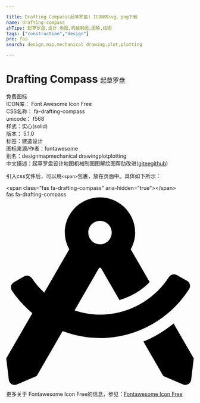 ```yaml
---

title: Drafting Compass(起草罗盘) ICON转svg、png下载
name: drafting-compass
zhTips: 起草罗盘,设计,地图,机械制图,图解,绘图
tags: ["construction","design"]
pre: fas
search: design,map,mechanical drawing,plot,plotting

---
```


# Drafting Compass  <small style="font-size: 60%;font-weight: 100">起草罗盘</small>


<div class="detail-page">
<p>
<span><span class="badge-success badge">免费图标</span> </span>
<br/>
<span>
ICON库：
<span class="badge-secondary badge">Font Awesome Icon Free</span> 
</span>
<br/>
<span>
CSS名称：
<span class="badge-secondary badge">fa-drafting-compass</span> 
</span>
<br/>
<span>
unicode：
<span class="badge-secondary badge">f568</span> 
<copy-btn content='f568' btn-title=""></copy-btn>
<copy-btn :content='String.fromCodePoint(parseInt("f568", 16))' btn-title="复制U"></copy-btn>
</span><br/><span>样式：<span class="badge-light badge">实心(solid)</span></span>
<br/>
<span>
版本：
<span class="badge-secondary badge">5.1.0</span> 
</span><br/><span>标签：<span class="badge-light badge"><router-link to="/tags/construction.html">建造</router-link></span><span class="badge-light badge"><router-link to="/tags/design.html">设计</router-link></span></span>
<br/>
<span>图标来源/作者：<span class="badge-light badge">fontawesome</span></span> 
<br/>
<span>别名：<span class="badge-light badge">design</span><span class="badge-light badge">map</span><span class="badge-light badge">mechanical drawing</span><span class="badge-light badge">plot</span><span class="badge-light badge">plotting</span></span><br/><span class="zh-detail">中文描述：<span class="badge-primary badge">起草罗盘</span><span class="badge-primary badge">设计</span><span class="badge-primary badge">地图</span><span class="badge-primary badge">机械制图</span><span class="badge-primary badge">图解</span><span class="badge-primary badge">绘图</span><span class="help-link"><span>帮助改进</span>(<a href="https://gitee.com/liuwave/icon-helper/edit/master/json/fontawesome/solid/drafting-compass.json" target="_blank" rel="noopener noreferrer">gitee</a><a href="https://github.com/liuwave/icon-helper/edit/master/json/fontawesome/solid/drafting-compass.json" target="_blank" rel="noopener noreferrer">github</a></span>)</span><br/>
</p>
</div>
<div class="alert alert-dark">
  <i class="fas fa-drafting-compass fa-xs"></i>
  <i class="fas fa-drafting-compass fa-sm"></i>
  <i class="fas fa-drafting-compass fa-lg"></i>
  <i class="fas fa-drafting-compass fa-2x"></i>
  <i class="fas fa-drafting-compass fa-3x"></i>
  <i class="fas fa-drafting-compass fa-5x"></i>
  <i class="fas fa-drafting-compass fa-7x"></i>
</div>
<div>
  <p>引入css文件后，可以用<code>&lt;span&gt;</code>包裹，放在页面中。具体如下所示：    
  </p>
  <div class="alert alert-primary" style="font-size: 14px">
    &lt;span class="fas fa-drafting-compass" aria-hidden="true"&gt;&lt;/span&gt;
    <copy-btn content='<span class="fas fa-drafting-compass" aria-hidden="true"></span>'></copy-btn>
  </div>
  <div class="alert alert-secondary">
    <i class="fas fa-drafting-compass"
    style="font-size: 24px"
    aria-hidden="true"></i> fas fa-drafting-compass
    <copy-btn content="fas fa-drafting-compass" btn-title="复制图标名称"></copy-btn>
  </div>
</div>
<div id="svg" class="svg-wrap">
<svg xmlns="http://www.w3.org/2000/svg" viewBox="0 0 512 512"><path d="M457.01 344.42c-25.05 20.33-52.63 37.18-82.54 49.05l54.38 94.19 53.95 23.04c9.81 4.19 20.89-2.21 22.17-12.8l7.02-58.25-54.98-95.23zm42.49-94.56c4.86-7.67 1.89-17.99-6.05-22.39l-28.07-15.57c-7.48-4.15-16.61-1.46-21.26 5.72C403.01 281.15 332.25 320 256 320c-23.93 0-47.23-4.25-69.41-11.53l67.36-116.68c.7.02 1.34.21 2.04.21s1.35-.19 2.04-.21l51.09 88.5c31.23-8.96 59.56-25.75 82.61-48.92l-51.79-89.71C347.39 128.03 352 112.63 352 96c0-53.02-42.98-96-96-96s-96 42.98-96 96c0 16.63 4.61 32.03 12.05 45.66l-68.3 118.31c-12.55-11.61-23.96-24.59-33.68-39-4.79-7.1-13.97-9.62-21.38-5.33l-27.75 16.07c-7.85 4.54-10.63 14.9-5.64 22.47 15.57 23.64 34.69 44.21 55.98 62.02L0 439.66l7.02 58.25c1.28 10.59 12.36 16.99 22.17 12.8l53.95-23.04 70.8-122.63C186.13 377.28 220.62 384 256 384c99.05 0 190.88-51.01 243.5-134.14zM256 64c17.67 0 32 14.33 32 32s-14.33 32-32 32-32-14.33-32-32 14.33-32 32-32z"/></svg>
</div>
<detail full-name='fa-drafting-compass'></detail>
    
<div><p>更多关于  Fontawesome Icon Free的信息，参见：<a target="_blank" href="https://iconhelper.cn/fontawesome.html">Fontawesome Icon Free</a>
</p></div>
